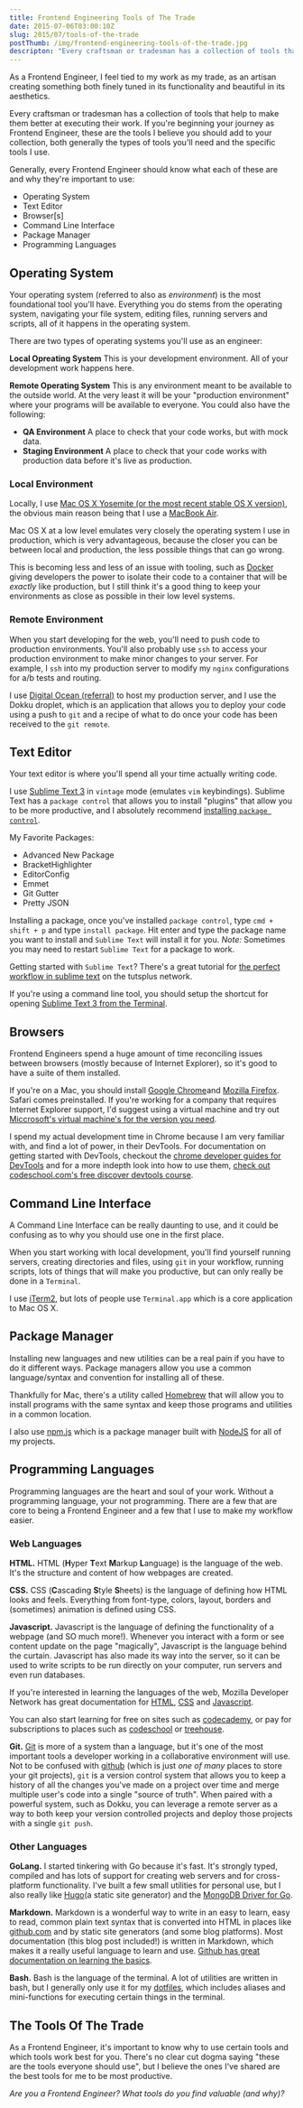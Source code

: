 ```yaml
---
title: Frontend Engineering Tools of The Trade
date: 2015-07-06T03:00:10Z
slug: 2015/07/tools-of-the-trade
postThumb: /img/frontend-engineering-tools-of-the-trade.jpg
descripton: "Every craftsman or tradesman has a collection of tools that help to make them better at executing their work. This is a list of my toolset."
---
```


As a Frontend Engineer, I feel tied to my work as my trade, as an artisan creating something both finely tuned in its functionality and beautiful in its aesthetics.

Every craftsman or tradesman has a collection of tools that help to make them better at executing their work. If you're beginning your journey as Frontend Engineer, these are the tools I believe you should add to your collection, both generally the types of tools you'll need and the specific tools I use.

Generally, every Frontend Engineer should know what each of these are and why they're important to use:

- Operating System
- Text Editor
- Browser[s]
- Command Line Interface
- Package Manager
- Programming Languages

## Operating System

Your operating system (referred to also as _environment_) is the most foundational tool you'll have. Everything you do stems from the operating system, navigating your file system, editing files, running servers and scripts, all of it happens in the operating system.

There are two types of operating systems you'll use as an engineer:

**Local Opreating System** This is your development environment. All of your development work happens here.

**Remote Operating System** This is any environment meant to be available to the outside world. At the very least it will be your "production environment" where your programs will be available to everyone. You could also have the following:

- **QA Environment** A place to check that your code works, but with mock data.
- **Staging Environment** A place to check that your code works with production data before it's live as production.

### Local Environment

Locally, I use [Mac OS X Yosemite (or the most recent stable OS X version)](https://www.apple.com/osx/), the obvious main reason being that I use a [MacBook Air](http://www.apple.com/macbook-air/).

Mac OS X at a low level emulates very closely the operating system I use in production, which is very advantageous, because the closer you can be between local and production, the less possible things that can go wrong.

This is becoming less and less of an issue with tooling, such as [Docker](https://www.docker.com/) giving developers the power to isolate their code to a container that will be _exactly_ like production, but I still think it's a good thing to keep your environments as close as possible in their low level systems.

### Remote Environment

When you start developing for the web, you'll need to push code to production environments. You'll also probably use `ssh` to access your production environment to make minor changes to your server. For example, I `ssh` into my production server to modify my `nginx` configurations for a/b tests and routing.

I use [Digital Ocean (referral)](https://www.digitalocean.com/?refcode=3b4e0dec66b7) to host my production server, and I use the Dokku droplet, which is an application that allows you to deploy your code using a push to `git` and a recipe of what to do once your code has been received to the `git remote`.

## Text Editor

Your text editor is where you'll spend all your time actually writing code.

I use [Sublime Text 3](http://www.sublimetext.com/3) in `vintage` mode (emulates `vim` keybindings). Sublime Text has a `package control` that allows you to install "plugins" that allow you to be more productive, and I absolutely recommend [installing `package control`](https://packagecontrol.io/installation).

My Favorite Packages:

- Advanced New Package
- BracketHighlighter
- EditorConfig
- Emmet
- Git Gutter
- Pretty JSON

Installing a package, once you've installed `package control`, type `cmd + shift + p` and type `install package`. Hit enter and type the package name you want to install and `Sublime Text` will install it for you. _Note:_ Sometimes you may need to restart `Sublime Text` for a package to work.

Getting started with `Sublime Text`? There's a great tutorial for [the perfect workflow in sublime text](http://code.tutsplus.com/articles/perfect-workflow-in-sublime-text-free-course--net-27293) on the tutsplus network.

If you're using a command line tool, you should setup the shortcut for opening [Sublime Text 3 from the Terminal](https://www.sublimetext.com/docs/2/osx_command_line.html).

## Browsers

Frontend Engineers spend a huge amount of time reconciling issues between browsers (mostly because of Internet Explorer), so it's good to have a suite of them installed.

If you're on a Mac, you should install [Google Chrome](http://www.google.com/chrome/)and [Mozilla Firefox](https://www.mozilla.org/en-US/firefox/new/). Safari comes preinstalled. If you're working for a company that requires Internet Explorer support, I'd suggest using a virtual machine and try out [Miccrosoft's virtual machine's for the version you need](http://dev.modern.ie/tools/vms/).

I spend my actual development time in Chrome because I am very familiar with, and find a lot of power, in their DevTools. For documentation on getting started with DevTools, checkout the [chrome developer guides for DevTools](https://developer.chrome.com/devtools) and for a more indepth look into how to use them, [check out codeschool.com's free discover devtools course](http://discover-devtools.codeschool.com/).

## Command Line Interface

A Command Line Interface can be really daunting to use, and it could be confusing as to why you should use one in the first place.

When you start working with local development, you'll find yourself running servers, creating directories and files, using `git` in your workflow, running scripts, lots of things that will make you productive, but can only really be done in a `Terminal`.

I use [iTerm2](https://www.iterm2.com/), but lots of people use `Terminal.app` which is a core application to Mac OS X.

## Package Manager

Installing new languages and new utilities can be a real pain if you have to do it different ways. Package managers allow you use a common language/syntax and convention for installing all of these.

Thankfully for Mac, there's a utility called [Homebrew](http://brew.sh/) that will allow you to install programs with the same syntax and keep those programs and utilities in a common location.

I also use [npm.js](https://www.npmjs.com/) which is a package manager built with [NodeJS](https://nodejs.org/) for all of my projects.

## Programming Languages

Programming languages are the heart and soul of your work. Without a programming language, your not programming. There are a few that are core to being a Frontend Engineer and a few that I use to make my workflow easier.

### Web Languages

**HTML.** HTML (**H**yper **T**ext **M**arkup **L**anguage) is the language of the web. It's the structure and content of how webpages are created.

**CSS.** CSS (**C**ascading **S**tyle **S**heets) is the language of defining how HTML looks and feels. Everything from font-type, colors, layout, borders and (sometimes) animation is defined using CSS.

**Javascript.** Javascript is the language of defining the functionality of a webpage (and SO much more!). Whenever you interact with a form or see content update on the page "magically", Javascript is the language behind the curtain. Javascript has also made its way into the server, so it can be used to write scripts to be run directly on your computer, run servers and even run databases.

If you're interested in learning the languages of the web, Mozilla Developer Network has great documentation for [HTML](https://developer.mozilla.org/en-US/docs/Web/HTML), [CSS](https://developer.mozilla.org/en-US/docs/Web/CSS) and [Javascript](https://developer.mozilla.org/en-US/docs/Web/javascript).

You can also start learning for free on sites such as [codecademy](http://codecademy.com/), or pay for subscriptions to places such as [codeschool](http://codeschool.com) or [treehouse](http://teamtreehouse.com/).

**Git.** [Git](https://git-scm.com/) is more of a system than a language, but it's one of the most important tools a developer working in a collaborative environment will use. Not to be confused with [github](http://github.com) (which is just _one of many_ places to store your git projects), `git` is a version control system that allows you to keep a history of all the changes you've made on a project over time and merge multiple user's code into a single "source of truth". When paired with a powerful system, such as Dokku, you can leverage a remote server as a way to both keep your version controlled projects and deploy those projects with a single `git push`.

### Other Languages

**GoLang.** I started tinkering with Go because it's fast. It's strongly typed, compiled and has lots of support for creating web servers and for cross-platform functionality. I've built a few small utilities for personal use, but I also really like [Hugo](http://gohugo.io/)(a static site generator) and the [MongoDB Driver for Go](https://labix.org/mgo).

**Markdown.** Markdown is a wonderful way to write in an easy to learn, easy to read, common plain text syntax that is converted into HTML in places like [github.com](http://www.github.com) and by static site generators (and some blog platforms). Most documentation (this blog post included!) is written in Markdown, which makes it a really useful language to learn and use. [Github has great documentation on learning the basics](https://help.github.com/articles/markdown-basics/).

**Bash.** Bash is the language of the terminal. A lot of utilities are written in bash, but I generally only use it for my [dotfiles](https://github.com/chaseadamsio/dotfiles), which includes aliases and mini-functions for executing certain things in the terminal.

## The Tools Of The Trade

As a Frontend Engineer, it's important to know why to use certain tools and which tools work best for you. There's no clear cut dogma saying "these are the tools everyone should use", but I believe the ones I've shared are the best tools for me to be most productive.

_Are you a Frontend Engineer? What tools do you find valuable (and why)?_
